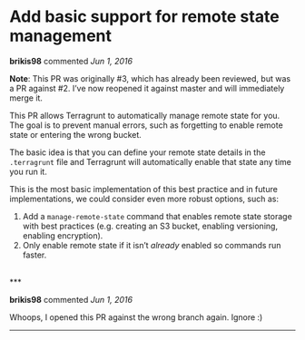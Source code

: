 # Add basic support for remote state management

**brikis98** commented *Jun 1, 2016*

**Note**: This PR was originally #3, which has already been reviewed, but was a PR against #2. I’ve now reopened it against master and will immediately merge it.

This PR allows Terragrunt to automatically manage remote state for you. The goal is to prevent manual errors, such as forgetting to enable remote state or entering the wrong bucket.

The basic idea is that you can define your remote state details in the `.terragrunt` file and Terragrunt will automatically enable that state any time you run it. 

This is the most basic implementation of this best practice and in future implementations, we could consider even more robust options, such as:
1. Add a `manage-remote-state` command that enables remote state storage with best practices (e.g. creating an S3 bucket, enabling versioning, enabling encryption).
2. Only enable remote state if it isn’t _already_ enabled so commands run faster.

<br />
***


**brikis98** commented *Jun 1, 2016*

Whoops, I opened this PR against the wrong branch again. Ignore :)

***

